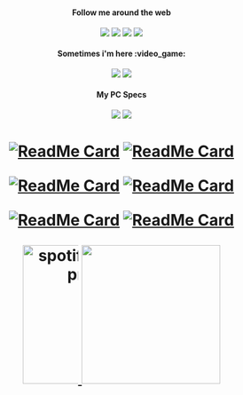 ### 

<div align="center">
 <h4>Follow me around the web</h4>
 <a target="_blank" href="https://open.spotify.com/user/22h65jhto6sw6nl2nn6baq73a"  ><img src="https://img.shields.io/badge/spotify-%231ED760.svg?&style=for-the-badge&logo=spotify&logoColor=white" /></a> <a target="_blank" href="https://twitter.com/phellipells"  ><img src="https://img.shields.io/badge/twitter-%231DA1F2.svg?&style=for-the-badge&logo=twitter&logoColor=white" /></a> <a  target="_blank" href="https://www.linkedin.com/in/luizphellipe/" ><img src="https://img.shields.io/badge/linkedin-%230077B5.svg?&style=for-the-badge&logo=linkedin&logoColor=white" /></a> <a target="_blank" href="https://www.instagram.com/phellipels/"  ><img src="https://img.shields.io/badge/instagram-%23E4405F.svg?&style=for-the-badge&logo=instagram&logoColor=white" /></a>
 
 <h4>Sometimes i'm here :video_game: </h4>
 <a target="_blank" href="https://steamcommunity.com/id/luizphellipe/"><img src="https://img.shields.io/badge/Steam-%23000000.svg?&style=for-the-badge&logo=steam&logoColor=white" /></a> <a target="_blank" href="https://my.playstation.com/profile/phellipe5k"  ><img src="https://img.shields.io/badge/playstation-%23003791.svg?&style=for-the-badge&logo=playstation&logoColor=white" /></a>
 
<h4>My PC Specs</h4>
<img src="https://img.shields.io/badge/amd-Radeon%20R9%20270x-%23ED1C24.svg?&style=for-the-badge&logo=amd&logoColor=white" /> <img src="https://img.shields.io/badge/intel-core%20i7%20worse th gem-%230071C5.svg?&style=for-the-badge&logo=intel&logoColor=white" />
 
</div>


 

<h1 align="center">

[![ReadMe Card](https://github-readme-stats.vercel.app/api/pin/?username=phellipe5k&repo=tony-hawk-character-select-clone&theme=dark)](https://github.com/phellipe5k/tony-hawk-character-select-clone) 
[![ReadMe Card](https://github-readme-stats.vercel.app/api/pin/?username=phellipe5k&repo=rock-paper-scissors&theme=dark)](https://github.com/phellipe5k/rock-paper-scisor)


[![ReadMe Card](https://github-readme-stats.vercel.app/api/pin/?username=phellipe5k&repo=ip-address-tracker&theme=dark)](https://github.com/phellipe5k/ip-address-tracker) 
[![ReadMe Card](https://github-readme-stats.vercel.app/api/pin/?username=phellipe5k&repo=backgroundgenerator&theme=dark)](https://github.com/phellipe5k/backgroundgenerator)


[![ReadMe Card](https://github-readme-stats.vercel.app/api/pin/?username=phellipe5k&repo=todolistphellipe&theme=dark)](https://github.com/phellipe5k/todolistphellipe) 
[![ReadMe Card](https://github-readme-stats.vercel.app/api/pin/?username=phellipe5k&repo=exercise-pokedex-router&theme=dark)](https://github.com/phellipe5k/exercise-pokedex-router)

<a href="https://spotify-github-profile.vercel.app/api/view?uid=22h65jhto6sw6nl2nn6baq73a&redirect=true"><img src="https://camo.githubusercontent.com/7c9c404b5cbf8e272796972d2ac1d410b198865f/68747470733a2f2f73706f746966792d6769746875622d70726f66696c652e76657263656c2e6170702f6170692f766965773f7569643d32326836356a68746f367377366e6c326e6e3662617137336126636f7665725f696d6167653d74727565" alt="spotify-github-profile" data-canonical-src="https://spotify-github-profile.vercel.app/api/view?uid=22h65jhto6sw6nl2nn6baq73a&amp;cover_image=true" style="max-width:100px !important;" height="250">
</a><a href="https://github.com/phellipe5k?tab=repositories" rel="nofollow"><img height="250" src="https://github-readme-stats.vercel.app/api?username=phellipe5k&show_icons=true&theme=dark"/></a>

</h1>




<!--
**phellipe5k/phellipe5k** is a ✨ _special_ ✨ repository because its `README.md` (this file) appears on your GitHub profile.

Here are some ideas to get you started:

- 🔭 I’m currently working on ...
- 🌱 I’m currently learning ...
- 👯 I’m looking to collaborate on ...
- 🤔 I’m looking for help with ...
- 💬 Ask me about ...
- 📫 How to reach me: ...
- 😄 Pronouns: ...
- ⚡ Fun fact: ...
-->
